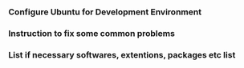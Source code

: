 ### Configure Ubuntu for Development Environment
### Instruction to fix some common problems
### List if necessary softwares, extentions, packages etc list
